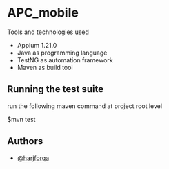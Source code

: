 
# APC_mobile

Tools and technologies used
- Appium 1.21.0
- Java as programming language
- TestNG as automation framework
- Maven as build tool


## Running the test suite
run the following maven command at project root level

$mvn test
## Authors

- [@harjforqa](https://github.com/QAEffortless)

